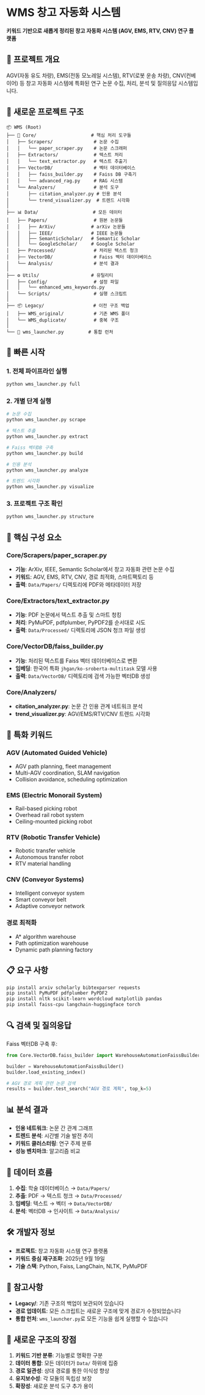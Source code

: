 # WMS 창고 자동화 시스템

**키워드 기반으로 새롭게 정리된 창고 자동화 시스템 (AGV, EMS, RTV, CNV) 연구 플랫폼**

## 🎯 프로젝트 개요

AGV(자동 유도 차량), EMS(전동 모노레일 시스템), RTV(로봇 운송 차량), CNV(컨베이어) 등 창고 자동화 시스템에 특화된 연구 논문 수집, 처리, 분석 및 질의응답 시스템입니다.

## 📁 새로운 프로젝트 구조

```
📦 WMS (Root)
├── 🔧 Core/                    # 핵심 처리 도구들
│   ├── Scrapers/               # 논문 수집
│   │   └── paper_scraper.py    # 논문 스크래퍼
│   ├── Extractors/             # 텍스트 처리
│   │   └── text_extractor.py   # 텍스트 추출기
│   ├── VectorDB/               # 벡터 데이터베이스
│   │   ├── faiss_builder.py    # Faiss DB 구축기
│   │   └── advanced_rag.py     # RAG 시스템
│   └── Analyzers/              # 분석 도구
│       ├── citation_analyzer.py # 인용 분석
│       └── trend_visualizer.py  # 트렌드 시각화
│
├── 📊 Data/                    # 모든 데이터
│   ├── Papers/                 # 원본 논문들
│   │   ├── ArXiv/             # arXiv 논문들
│   │   ├── IEEE/              # IEEE 논문들
│   │   ├── SemanticScholar/   # Semantic Scholar
│   │   └── GoogleScholar/     # Google Scholar
│   ├── Processed/              # 처리된 텍스트 청크
│   ├── VectorDB/               # Faiss 벡터 데이터베이스
│   └── Analysis/               # 분석 결과
│
├── ⚙️ Utils/                   # 유틸리티
│   ├── Config/                 # 설정 파일
│   │   └── enhanced_wms_keywords.py
│   └── Scripts/                # 실행 스크립트
│
├── 📦 Legacy/                  # 이전 구조 백업
│   ├── WMS_original/           # 기존 WMS 폴더
│   └── WMS_duplicate/          # 중복 구조
│
└── 🚀 wms_launcher.py         # 통합 런처
```

## 🚀 빠른 시작

### 1. 전체 파이프라인 실행
```bash
python wms_launcher.py full
```

### 2. 개별 단계 실행
```bash
# 논문 수집
python wms_launcher.py scrape

# 텍스트 추출
python wms_launcher.py extract

# Faiss 벡터DB 구축
python wms_launcher.py build

# 인용 분석
python wms_launcher.py analyze

# 트렌드 시각화
python wms_launcher.py visualize
```

### 3. 프로젝트 구조 확인
```bash
python wms_launcher.py structure
```

## 🔧 핵심 구성 요소

### Core/Scrapers/paper_scraper.py
- **기능**: ArXiv, IEEE, Semantic Scholar에서 창고 자동화 관련 논문 수집
- **키워드**: AGV, EMS, RTV, CNV, 경로 최적화, 스마트팩토리 등
- **출력**: `Data/Papers/` 디렉토리에 PDF와 메타데이터 저장

### Core/Extractors/text_extractor.py
- **기능**: PDF 논문에서 텍스트 추출 및 스마트 청킹
- **처리**: PyMuPDF, pdfplumber, PyPDF2를 순서대로 시도
- **출력**: `Data/Processed/` 디렉토리에 JSON 청크 파일 생성

### Core/VectorDB/faiss_builder.py
- **기능**: 처리된 텍스트를 Faiss 벡터 데이터베이스로 변환
- **임베딩**: 한국어 특화 `jhgan/ko-sroberta-multitask` 모델 사용
- **출력**: `Data/VectorDB/` 디렉토리에 검색 가능한 벡터DB 생성

### Core/Analyzers/
- **citation_analyzer.py**: 논문 간 인용 관계 네트워크 분석
- **trend_visualizer.py**: AGV/EMS/RTV/CNV 트렌드 시각화

## 🎯 특화 키워드

### AGV (Automated Guided Vehicle)
- AGV path planning, fleet management
- Multi-AGV coordination, SLAM navigation
- Collision avoidance, scheduling optimization

### EMS (Electric Monorail System)  
- Rail-based picking robot
- Overhead rail robot system
- Ceiling-mounted picking robot

### RTV (Robotic Transfer Vehicle)
- Robotic transfer vehicle
- Autonomous transfer robot  
- RTV material handling

### CNV (Conveyor Systems)
- Intelligent conveyor system
- Smart conveyor belt
- Adaptive conveyor network

### 경로 최적화
- A* algorithm warehouse
- Path optimization warehouse
- Dynamic path planning factory

## 📋 요구 사항

```bash
pip install arxiv scholarly bibtexparser requests
pip install PyMuPDF pdfplumber PyPDF2 
pip install nltk scikit-learn wordcloud matplotlib pandas
pip install faiss-cpu langchain-huggingface torch
```

## 🔍 검색 및 질의응답

Faiss 벡터DB 구축 후:

```python
from Core.VectorDB.faiss_builder import WarehouseAutomationFaissBuilder

builder = WarehouseAutomationFaissBuilder()
builder.load_existing_index()

# AGV 경로 계획 관련 논문 검색
results = builder.test_search("AGV 경로 계획", top_k=5)
```

## 📊 분석 결과

- **인용 네트워크**: 논문 간 관계 그래프
- **트렌드 분석**: 시간별 기술 발전 추이  
- **키워드 클러스터링**: 연구 주제 분류
- **성능 벤치마크**: 알고리즘 비교

## 🔄 데이터 흐름

1. **수집**: 학술 데이터베이스 → `Data/Papers/`
2. **추출**: PDF → 텍스트 청크 → `Data/Processed/`
3. **임베딩**: 텍스트 → 벡터 → `Data/VectorDB/`
4. **분석**: 벡터DB → 인사이트 → `Data/Analysis/`

## 🛠️ 개발자 정보

- **프로젝트**: 창고 자동화 시스템 연구 플랫폼
- **키워드 중심 재구조화**: 2025년 9월 19일
- **기술 스택**: Python, Faiss, LangChain, NLTK, PyMuPDF

## 📝 참고사항

- **Legacy/**: 기존 구조의 백업이 보관되어 있습니다
- **경로 업데이트**: 모든 스크립트는 새로운 구조에 맞게 경로가 수정되었습니다  
- **통합 런처**: `wms_launcher.py`로 모든 기능을 쉽게 실행할 수 있습니다

## 🎉 새로운 구조의 장점

1. **키워드 기반 분류**: 기능별로 명확한 구분
2. **데이터 통합**: 모든 데이터가 `Data/` 하위에 집중
3. **경로 일관성**: 상대 경로를 통한 이식성 향상
4. **유지보수성**: 각 모듈의 독립성 보장
5. **확장성**: 새로운 분석 도구 추가 용이

